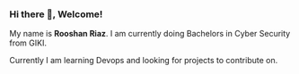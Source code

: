 ### Hi there 👋, Welcome!

My name is **Rooshan Riaz**. I am currently doing Bachelors in Cyber Security from GIKI. 

Currently I am learning Devops and looking for projects to contribute on.

<!--
**rooshanriaz/rooshanriaz** is a ✨ _special_ ✨ repository because its `README.md` (this file) appears on your GitHub profile.

Here are some ideas to get you started:

- 🔭 I’m currently working on ...
- 🌱 I’m currently learning DevSysOps.
- 👯 I’m looking to collaborate on projects that utilize cloud technologies.
- 🤔 I’m looking for help with devops adn sysops.
- You can reach out to me on linkedin at https://www.linkedin.com/in/riazrooshan
-->
